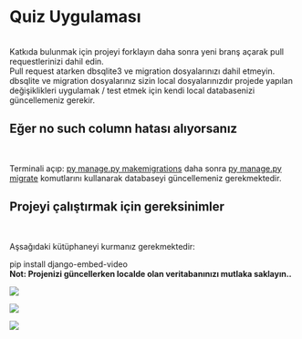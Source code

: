 <h1>Quiz Uygulaması</h1> <br>
Katkıda bulunmak için projeyi forklayın daha sonra yeni branş açarak pull requestlerinizi dahil edin. <br>
Pull request atarken dbsqlite3 ve migration dosyalarınızı dahil etmeyin. <br>
dbsqlite ve migration dosyalarınız sizin local dosyalarınızdır projede yapılan değişiklikleri uygulamak / test etmek için kendi local databasenizi güncellemeniz gerekir. <br>
<b> <h2>Eğer no such column hatası alıyorsanız </h2></b> <br>
<p>Terminali açıp: <ins>py manage.py makemigrations</ins> daha sonra <ins>py manage.py migrate</ins> komutlarını kullanarak databaseyi güncellemeniz gerekmektedir.</p>

<b> <h2>Projeyi çalıştırmak için gereksinimler</h2></b> <br>
<p>Aşsağıdaki kütüphaneyi kurmanız gerekmektedir:</p>
pip install django-embed-video

<br>
<strong>Not: Projenizi güncellerken localde olan veritabanınızı mutlaka saklayın..</strong>


![](image/sh.png)

![](image/sh2.png)

![](image/sh3.png)
